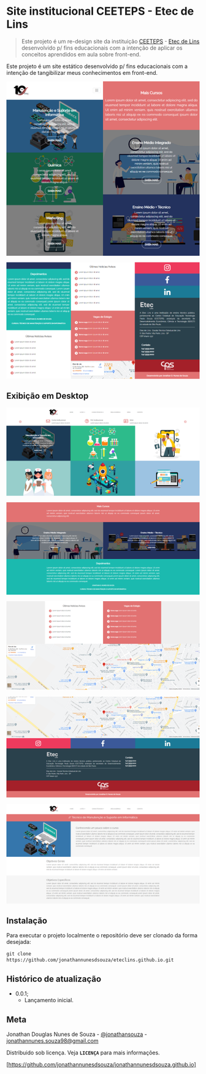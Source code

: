 # Site institucional CEETEPS - Etec de Lins
>Este projeto é um re-design site da instituição [CEETEPS] - [Etec de Lins] desenvolvido p/ fins educacionais com a intenção de aplicar os conceitos aprendidos em aula sobre front-end.

Este projeto é um site estático desenvolvido p/ fins educacionais com a intenção de tangibilizar meus conhecimentos em front-end.

![Screenshoot Mobile 1](screenshoots-projeto/screenshoot_mobile_1.png)

![Screenshoot Mobile 2](screenshoots-projeto/screenshoot_mobile_2.png)

## Exibição em Desktop

![Screenshoot Desktop 1](screenshoots-projeto/screenshoot_index_1_desktop.png)

![Screenshoot Desktop 2](screenshoots-projeto/screenshoot_index_2_desktop.png)

![Screenshoot Desktop 3](screenshoots-projeto/screenshoot_index_3_desktop.png)

![Screenshoot Desktop 4](screenshoots-projeto/screenshoot_index_4_desktop.png)

![Screenshoot Desktop 4](screenshoots-projeto/screenshoot_curso_1_desktop.png)

## Instalação

Para executar o projeto localmente o repositório deve ser clonado da forma desejada:

```
git clone https://github.com/jonathannunesdsouza/eteclins.github.io.git
```

## Histórico de atualização 

* 0.0.1;
    * Lançamento inicial.

## Meta 

Jonathan Douglas Nunes de Souza - [@jonathansouza] - <jonathannunes.souza98@gmail.com>

[@jonathansouza]:https://www.linkedin.com/in/perfil-in/

Distribuido sob licença. Veja **`LICENÇA`** para mais informações.

[https://github.com/jonathannunesdsouza/jonathannunesdsouza.github.io]


[Etec de Lins]:https://eteclins.com.br
[CEETEPS]:https://centropaulasouza.com.br